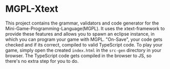 # MGPL-Xtext

This project contains the grammar, validators and code generator for the Mini-Game-Programming-Language(MGPL).
It uses the xtext-framework to provide these features and allows you to spawn an eclipse instance, in which you can
program your game with MGPL.
"On-Save", your code gets checked and if its correct, compiled to valid TypeScript code.
To play your game, simply open the created `index.html` in the `src-gen` directory in your browser.
The TypeScript code gets compiled in the browser to JS, so there's no extra step for you to do.
